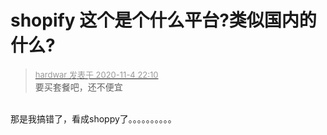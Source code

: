 # shopify 这个是个什么平台?类似国内的什么?


<div class="quote"><blockquote><font size="2"><a href="https://www.hostloc.com/forum.php?mod=redirect&amp;goto=findpost&amp;pid=9403886&amp;ptid=762514" target="_blank"><font color="#999999">hardwar 发表于 2020-11-4 22:10</font></a></font><br />
要买套餐吧，还不便宜</blockquote></div><br />
那是我搞错了，看成shoppy了。。。。。。。。。。
